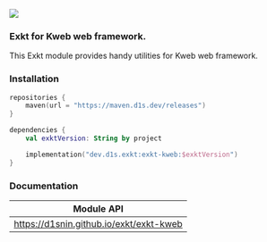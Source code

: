 [![](https://maven.d1s.dev/api/badge/latest/releases/dev/d1s/exkt/exkt-kweb?color=40c14a&name=maven.d1s.dev&prefix=v)](https://maven.d1s.dev/#/releases/dev/d1s/exkt/exkt-kweb)

### Exkt for Kweb web framework.

This Exkt module provides handy utilities for Kweb web framework.

### Installation

```kotlin
repositories {
    maven(url = "https://maven.d1s.dev/releases")
}

dependencies {
    val exktVersion: String by project

    implementation("dev.d1s.exkt:exkt-kweb:$exktVersion")
}
```

### Documentation

| Module API                              |
|-----------------------------------------|
| https://d1snin.github.io/exkt/exkt-kweb |